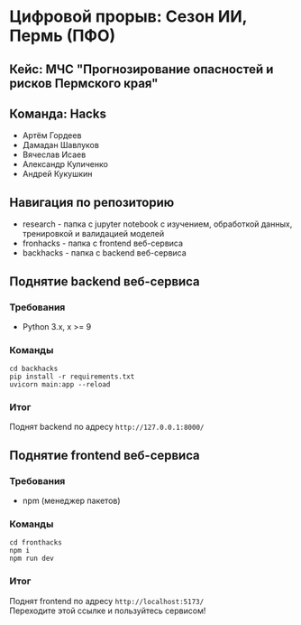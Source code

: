 # Цифровой прорыв: Сезон ИИ, Пермь (ПФО)
## Кейс: МЧС "Прогнозирование опасностей и рисков Пермского края"
## Команда: Hacks
* Артём Гордеев
* Дамадан Шавлуков
* Вячеслав Исаев
* Александр Куличенко
* Андрей Кукушкин
## Навигация по репозиторию
* research - папка с jupyter notebook с изучением, обработкой данных, тренировкой и валидацией моделей
* fronhacks - папка с frontend веб-сервиса
* backhacks - папка с backend веб-сервиса
## Поднятие backend веб-сервисa
### Требования
* Python 3.x, x >= 9
### Команды
```commandline
cd backhacks
pip install -r requirements.txt
uvicorn main:app --reload 
```
### Итог
Поднят backend по адресу `http://127.0.0.1:8000/`

## Поднятие frontend веб-сервисa
### Требования
* npm (менеджер пакетов)
### Команды
```commandline
cd fronthacks
npm i
npm run dev
```
### Итог
Поднят frontend по адресу `http://localhost:5173/`
<br>Переходите этой ссылке и пользуйтесь сервисом!


